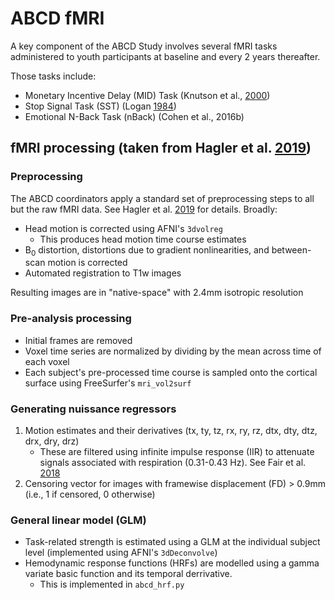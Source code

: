 # ABCD fMRI

A key component of the ABCD Study involves several fMRI tasks administered to youth participants at baseline and every 2 years thereafter. 

Those tasks include:

* Monetary Incentive Delay (MID) Task (Knutson et al., [2000](https://doi.org/10.1006/nimg.2000.0593))
* Stop Signal Task (SST) (Logan [1984](https://psycnet.apa.org/record/1994-97487-005))
* Emotional N-Back Task (nBack) (Cohen et al., 2016b)


## fMRI processing (taken from Hagler et al. [2019](https://doi.org/10.1016/j.neuroimage.2019.116091))

### Preprocessing

The ABCD coordinators apply a standard set of preprocessing steps to all but the raw fMRI data. See Hagler et al. [2019](https://doi.org/10.1016/j.neuroimage.2019.116091) for details. Broadly:

* Head motion is corrected using AFNI's `3dvolreg`
    * This produces head motion time course estimates
* B<sub>0</sub> distortion, distortions due to gradient nonlinearities, and between-scan motion is corrected
* Automated registration to T1w images


Resulting images are in "native-space" with 2.4mm isotropic resolution

### Pre-analysis processing

* Initial frames are removed
* Voxel time series are normalized by dividing by the mean across time of each voxel
* Each subject's pre-processed time course is sampled onto the cortical surface using FreeSurfer's `mri_vol2surf`

### Generating nuissance regressors
1. Motion estimates and their derivatives (tx, ty, tz, rx, ry, rz, dtx, dty, dtz, drx, dry, drz)
    * These are filtered using infinite impulse response (IIR) to attenuate signals associated with respiration (0.31-0.43 Hz). See Fair et al. [2018](https://doi.org/10.1016/j.neuroimage.2019.116400)
2. Censoring vector for images with framewise displacement (FD) > 0.9mm (i.e., 1 if censored, 0 otherwise)

### General linear model (GLM)
* Task-related strength is estimated using a GLM at the individual subject level (implemented using AFNI's `3dDeconvolve`)
* Hemodynamic response functions (HRFs) are modelled using a gamma variate basic function and its temporal derrivative.
    * This is implemented in `abcd_hrf.py`
